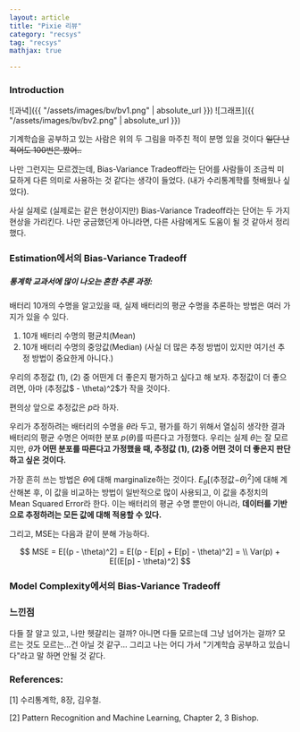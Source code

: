 ```yaml
---
layout: article
title: "Pixie 리뷰"
category: "recsys"
tag: "recsys"
mathjax: true

---
```




### Introduction
![과녁]({{ "/assets/images/bv/bv1.png" | absolute_url }})
![그래프]({{ "/assets/images/bv/bv2.png" | absolute_url }})

기계학습을 공부하고 있는 사람은 위의 두 그림을 마주친 적이 분명 있을 것이다
~~일단 난 적어도 100번은 봤어..~~

나만 그런지는 모르겠는데, Bias-Variance Tradeoff라는 단어를 사람들이 조금씩 미묘하게 다른 의미로 사용하는 것 같다는 생각이 들었다. (내가 수리통계학를 헛배웠나 싶었다).

사실 실제로 (실제로는 같은 현상이지만) Bias-Variance Tradeoff라는 단어는 두 가지 현상을 가리킨다. 나만 궁금했던게 아니라면, 다른 사람에게도 도움이 될 것 같아서 정리했다.


### Estimation에서의 Bias-Variance Tradeoff

##### 통계학 교과서에 많이 나오는 흔한 추론 과정:
배터리 10개의 수명을 알고있을 때, 실제 배터리의 평균 수명을 추론하는 방법은 여러 가지가 있을 수 있다.

1. 10개 배터리 수명의 평균치(Mean)
2. 10개 배터리 수명의 중앙값(Median)
(사실 더 많은 추정 방법이 있지만 여기선 추정 방법이 중요한게 아니다.)

우리의 추정값 (1), (2) 중 어떤게 더 좋은지 평가하고 싶다고 해 보자.
추정값이 더 좋으려면, 아마 $($추정값$ - \theta)^2$가 작을 것이다.

편의상 앞으로 추정값은 $p$라 하자.

우리가 추정하려는 배터리의 수명을 $\theta$라 두고, 평가를 하기 위해서 열심히 생각한 결과 배터리의 평균 수명은 어떠한 분포 $p(\theta)$를 따른다고 가정했다.
우리는 실제 $\theta$는 잘 모르지만, $\theta$**가 어떤 분포를 따른다고 가정했을 때, 추정값 (1), (2)중 어떤 것이 더 좋은지 판단하고 싶은 것이다.**


가장 흔히 쓰는 방법은 $\theta$에 대해 marginalize하는 것이다.
$E_{\theta}[($추정값$- \theta)^2]$에 대해 계산해본 후, 이 값을 비교하는 방법이 일반적으로 많이 사용되고, 이 값을 추정치의 Mean Squared Error라 한다. 이는 배터리의 평균 수명 뿐만이 아니라, **데이터를 기반으로 추정하려는 모든 값에 대해 적용할 수 있다.**

그리고, MSE는 다음과 같이 분해 가능하다.

$$
    MSE = E[(p - \theta)^2] = E[(p - E[p] + E[p] -  \theta)^2] = \\
    Var(p) + E[(E[p] - \theta)^2]
$$




### Model Complexity에서의 Bias-Variance Tradeoff


### 느낀점
다들 잘 알고 있고, 나만 헷갈리는 걸까? 아니면 다들 모르는데 그냥 넘어가는 걸까? 모르는 것도 모르는...건 아닐 것 같구...
그리고 나는 어디 가서 "기계학습 공부하고 있습니다"라고 말 하면 안될 것 같다.



### References:



[1] 수리통계학, 8장, 김우철.

[2] Pattern Recognition and Machine Learning, Chapter 2, 3 Bishop.